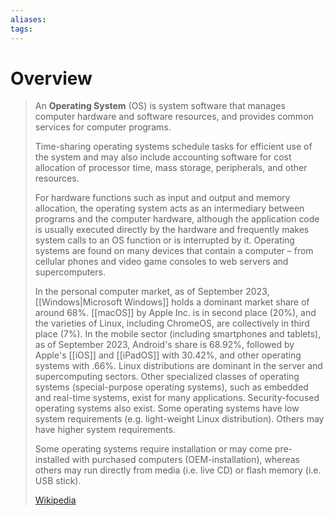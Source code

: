 ```yaml
---
aliases: 
tags:
---
```

# Overview

> An **Operating System** (OS) is system software that manages computer hardware and software resources, and provides common services for computer programs.
>
> Time-sharing operating systems schedule tasks for efficient use of the system and may also include accounting software for cost allocation of processor time, mass storage, peripherals, and other resources.
>
> For hardware functions such as input and output and memory allocation, the operating system acts as an intermediary between programs and the computer hardware, although the application code is usually executed directly by the hardware and frequently makes system calls to an OS function or is interrupted by it. Operating systems are found on many devices that contain a computer – from cellular phones and video game consoles to web servers and supercomputers.
>
> In the personal computer market, as of September 2023, [[Windows|Microsoft Windows]] holds a dominant market share of around 68%. [[macOS]] by Apple Inc. is in second place (20%), and the varieties of Linux, including ChromeOS, are collectively in third place (7%). In the mobile sector (including smartphones and tablets), as of September 2023, Android's share is 68.92%, followed by Apple's [[iOS]] and [[iPadOS]] with 30.42%, and other operating systems with .66%. Linux distributions are dominant in the server and supercomputing sectors. Other specialized classes of operating systems (special-purpose operating systems), such as embedded and real-time systems, exist for many applications. Security-focused operating systems also exist. Some operating systems have low system requirements (e.g. light-weight Linux distribution). Others may have higher system requirements.
>
> Some operating systems require installation or may come pre-installed with purchased computers (OEM-installation), whereas others may run directly from media (i.e. live CD) or flash memory (i.e. USB stick).
>
> [Wikipedia](https://en.wikipedia.org/wiki/Operating%20system)
